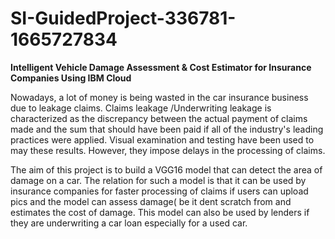 # SI-GuidedProject-336781-1665727834
**Intelligent Vehicle Damage Assessment & Cost Estimator for Insurance Companies Using IBM Cloud**

Nowadays, a lot of money is being wasted in the car insurance business due to leakage claims.
Claims leakage /Underwriting leakage is characterized as the discrepancy between the actual 
payment of claims made and the sum that should have been paid if all of the industry's leading 
practices were applied. Visual examination and testing have been used to may these results.
However, they impose delays in the processing of claims. 

The aim of this project is to build a VGG16 model that can detect the area of damage on a car.
The relation for such a model is that it can be used by insurance companies for faster processing 
of claims if users can upload pics and the model  can assess damage( be it dent scratch  from and
estimates the cost of damage. This model can also be used by lenders if they are underwriting a car
loan especially for a used car.
